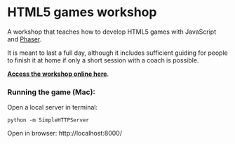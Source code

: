 # HTML5 games workshop

A workshop that teaches how to develop HTML5 games with JavaScript and [Phaser](http://phaser.io).

It is meant to last a full day, although it includes sufficient guiding for people to finish it at home if only a short session with a coach is possible.

[**Access the workshop online here**](https://mozdevs.github.io/html5-games-workshop/).


### Running the game (Mac):

Open a local server in terminal: 
```
python -m SimpleHTTPServer
```

Open in browser: http://localhost:8000/